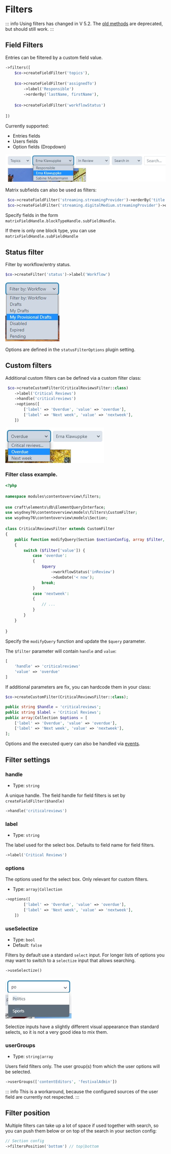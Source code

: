 # Filters

::: info
Using filters has changed in V 5.2. The [old methods](./filters_51) are deprecated, but should still work.
:::

## Field Filters

Entries can be filtered by a custom field value.

```php
->filters([
    $co->createFieldFilter('topics'),

    $co->createFieldFilter('assignedTo')       
        ->label('Responsible')
        ->orderBy('lastName, firstName'),
    
    $co->createFieldFilter('workflowStatus')
     
])
```

Currently supported:

* Entries fields
* Users fields
* Option fields (Dropdown)

![Screenshot](/images/search3.jpg)

Matrix subfields can also be used as filters:

```php
 $co->createFieldFilter('streaming.streamingProvider')->orderBy('title')
 $co->createFieldFilter('streaming.digitalMedium.streamingProvider')->orderBy('title')                        
```

Specify fields in the form `matrixFieldHandle.blockTypeHandle.subFieldHandle`.

If there is only one block type, you can use `matrixFieldHandle.subFieldHandle`

## Status filter

Filter by workflow/entry status.

```php
$co->createFilter('status')->label('Workflow')
```

![Screenshot](/images/statusfilter.jpg)

Options are defined in the `statusFilterOptions` plugin setting.

## Custom filters

Additional custom filters can be defined via a custom filter class:

```php
 $co->createCustomFilter(CriticalReviewsFilter::class)
    ->label('Critical Reviews')
    ->handle('criticalreviews')
    ->options([
        ['label' => 'Overdue', 'value' => 'overdue'],
        ['label' => 'Next week', 'value' => 'nextweek'],
    ])
```

![Screenshot](/images/customfilter.jpg)

### Filter class example.

```php
<?php

namespace modules\contentoverview\filters;

use craft\elements\db\ElementQueryInterface;
use wsydney76\contentoverview\models\filters\CustomFilter;
use wsydney76\contentoverview\models\Section;

class CriticalReviewsFilter extends CustomFilter
{
    public function modifyQuery(Section $sectionConfig, array $filter, ElementQueryInterface $query)
    {
        switch ($filter['value']) {
            case 'overdue':
            {
                $query
                    ->workflowStatus('inReview')
                    ->dueDate('< now');
                break;
            }
            case 'nextweek':
            {
                // ...               
            }
        }
    }

}
```

Specify the `modifyQuery` function and update the `$query` parameter.

The `$filter` parameter will contain `handle` and `value`:

```php
[
    'handle' => 'criticalreviews'
    'value' => 'overdue'
]
```

If additional parameters are fix, you can hardcode them in your class:

```php
$co->createCustomFilter(CriticalReviewsFilter::class);
```

```php
public string $handle = 'criticalreviews';
public string $label = 'Critical Reviews';
public array|Collection $options = [
    ['label' => 'Overdue', 'value' => 'overdue'],
    ['label' => 'Next week', 'value' => 'nextweek'],
];
```

Options and the executed query can also be handled via [events](../customize/events#support-custom-filters).

## Filter settings

### handle

* Type: `string`

A unique handle. The field handle for field filters is set by `createFieldFilter($handle)`

```php
->handle('criticalreviews')
```

### label

* Type: `string`

The label used for the select box. Defaults to field name for field filters.

```php
->label('Critical Reviews')
```

### options

The options used for the select box. Only relevant for custom filters.

* Type: `array|Collection`

```php
->options([
        ['label' => 'Overdue', 'value' => 'overdue'],
        ['label' => 'Next week', 'value' => 'nextweek'],
    ])
```

### useSelectize

* Type: `bool`
* Default: `false`

Filters by default use a standard `select` input. For longer lists of options you may want to switch to a `selectize` input that allows searching.

```php
->useSelectize()
```

![Snapshot](/images/selectize.jpg)

Selectize inputs have a slightly different visual appearance than standard selects, so it is not a very good idea to mix them.

### userGroups

* Type: `string|array`

Users field filters only. The user group(s) from which the user options will be selected.

```php
->userGroups(['contentEditors', 'festivalAdmin'])
```

::: info
This is a workaround, because the configured sources of the user field are currently not respected.
::: 


## Filter position

Multiple filters can take up a lot of space if used together with search, so you can push them
below or on top of the search in your section config:

```php
// Section config
->filtersPosition('bottom') // top|bottom
```